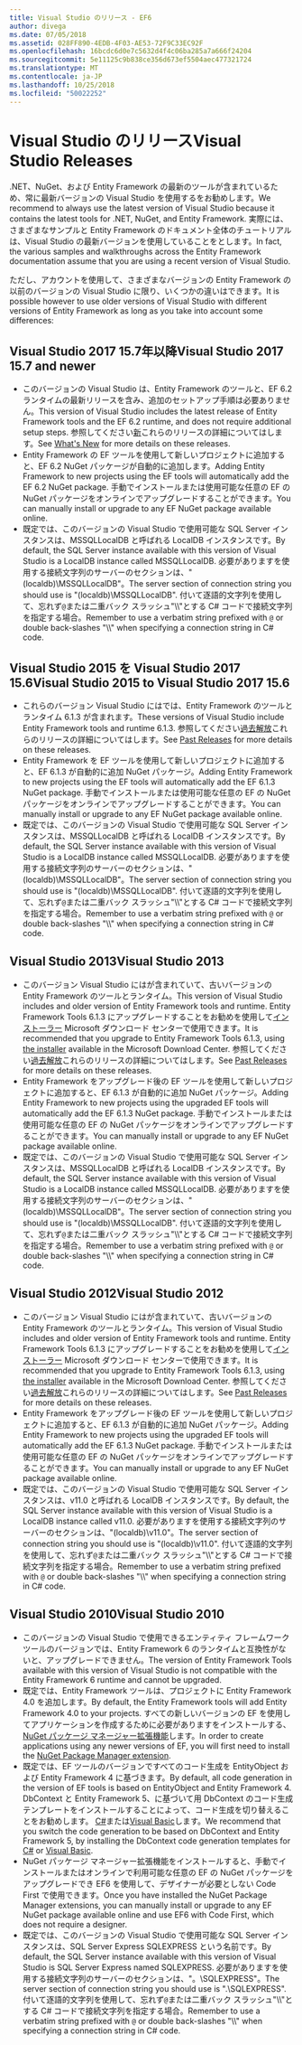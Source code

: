 ```yaml
---
title: Visual Studio のリリース - EF6
author: divega
ms.date: 07/05/2018
ms.assetid: 028FF890-4EDB-4F03-AE53-72F9C33EC92F
ms.openlocfilehash: 16bcdc6d0e7c5632d4f4c06ba285a7a666f24204
ms.sourcegitcommit: 5e11125c9b838ce356d673ef5504aec477321724
ms.translationtype: MT
ms.contentlocale: ja-JP
ms.lasthandoff: 10/25/2018
ms.locfileid: "50022252"
---
```

# <a name="visual-studio-releases"></a><span data-ttu-id="2d605-102">Visual Studio のリリース</span><span class="sxs-lookup"><span data-stu-id="2d605-102">Visual Studio Releases</span></span>

<span data-ttu-id="2d605-103">.NET、NuGet、および Entity Framework の最新のツールが含まれているため、常に最新バージョンの Visual Studio を使用するをお勧めします。</span><span class="sxs-lookup"><span data-stu-id="2d605-103">We recommend to always use the latest version of Visual Studio because it contains the latest tools for .NET, NuGet, and Entity Framework.</span></span>
<span data-ttu-id="2d605-104">実際には、さまざまなサンプルと Entity Framework のドキュメント全体のチュートリアルは、Visual Studio の最新バージョンを使用していることをとします。</span><span class="sxs-lookup"><span data-stu-id="2d605-104">In fact, the various samples and walkthroughs across the Entity Framework documentation assume that you are using a recent version of Visual Studio.</span></span>

<span data-ttu-id="2d605-105">ただし、アカウントを使用して、さまざまなバージョンの Entity Framework の以前のバージョンの Visual Studio に限り、いくつかの違いはできます。</span><span class="sxs-lookup"><span data-stu-id="2d605-105">It is possible however to use older versions of Visual Studio with different versions of Entity Framework as long as you take into account some differences:</span></span>

## <a name="visual-studio-2017-157-and-newer"></a><span data-ttu-id="2d605-106">Visual Studio 2017 15.7年以降</span><span class="sxs-lookup"><span data-stu-id="2d605-106">Visual Studio 2017 15.7 and newer</span></span>

- <span data-ttu-id="2d605-107">このバージョンの Visual Studio は、Entity Framework のツールと、EF 6.2 ランタイムの最新リリースを含み、追加のセットアップ手順は必要ありません。</span><span class="sxs-lookup"><span data-stu-id="2d605-107">This version of Visual Studio includes the latest release of Entity Framework tools and the EF 6.2 runtime, and does not require additional setup steps.</span></span>
<span data-ttu-id="2d605-108">参照してください[新](~/ef6/what-is-new/index.md)これらのリリースの詳細についてはします。</span><span class="sxs-lookup"><span data-stu-id="2d605-108">See [What's New](~/ef6/what-is-new/index.md) for more details on these releases.</span></span>
- <span data-ttu-id="2d605-109">Entity Framework の EF ツールを使用して新しいプロジェクトに追加すると、EF 6.2 NuGet パッケージが自動的に追加します。</span><span class="sxs-lookup"><span data-stu-id="2d605-109">Adding Entity Framework to new projects using the EF tools will automatically add the EF 6.2 NuGet package.</span></span>
<span data-ttu-id="2d605-110">手動でインストールまたは使用可能な任意の EF の NuGet パッケージをオンラインでアップグレードすることができます。</span><span class="sxs-lookup"><span data-stu-id="2d605-110">You can manually install or upgrade to any EF NuGet package available online.</span></span>
- <span data-ttu-id="2d605-111">既定では、このバージョンの Visual Studio で使用可能な SQL Server インスタンスは、MSSQLLocalDB と呼ばれる LocalDB インスタンスです。</span><span class="sxs-lookup"><span data-stu-id="2d605-111">By default, the SQL Server instance available with this version of Visual Studio is a LocalDB instance called MSSQLLocalDB.</span></span>
<span data-ttu-id="2d605-112">必要がありますを使用する接続文字列のサーバーのセクションは、"(localdb)\\MSSQLLocalDB"。</span><span class="sxs-lookup"><span data-stu-id="2d605-112">The server section of connection string you should use is "(localdb)\\MSSQLLocalDB".</span></span>
<span data-ttu-id="2d605-113">付いて逐語的文字列を使用して、忘れず`@`または二重バック スラッシュ"\\\\"とする C# コードで接続文字列を指定する場合。</span><span class="sxs-lookup"><span data-stu-id="2d605-113">Remember to use a verbatim string prefixed with `@` or double back-slashes "\\\\" when specifying a connection string in C# code.</span></span>  


## <a name="visual-studio-2015-to-visual-studio-2017-156"></a><span data-ttu-id="2d605-114">Visual Studio 2015 を Visual Studio 2017 15.6</span><span class="sxs-lookup"><span data-stu-id="2d605-114">Visual Studio 2015 to Visual Studio 2017 15.6</span></span>

- <span data-ttu-id="2d605-115">これらのバージョン Visual Studio にはでは、Entity Framework のツールとランタイム 6.1.3 が含まれます。</span><span class="sxs-lookup"><span data-stu-id="2d605-115">These versions of Visual Studio include Entity Framework tools and runtime 6.1.3.</span></span>
<span data-ttu-id="2d605-116">参照してください[過去解放](~/ef6/what-is-new/past-releases.md#ef-613)これらのリリースの詳細についてはします。</span><span class="sxs-lookup"><span data-stu-id="2d605-116">See [Past Releases](~/ef6/what-is-new/past-releases.md#ef-613) for more details on these releases.</span></span>
- <span data-ttu-id="2d605-117">Entity Framework を EF ツールを使用して新しいプロジェクトに追加すると、EF 6.1.3 が自動的に追加 NuGet パッケージ。</span><span class="sxs-lookup"><span data-stu-id="2d605-117">Adding Entity Framework to new projects using the EF tools will automatically add the EF 6.1.3 NuGet package.</span></span>
<span data-ttu-id="2d605-118">手動でインストールまたは使用可能な任意の EF の NuGet パッケージをオンラインでアップグレードすることができます。</span><span class="sxs-lookup"><span data-stu-id="2d605-118">You can manually install or upgrade to any EF NuGet package available online.</span></span>
- <span data-ttu-id="2d605-119">既定では、このバージョンの Visual Studio で使用可能な SQL Server インスタンスは、MSSQLLocalDB と呼ばれる LocalDB インスタンスです。</span><span class="sxs-lookup"><span data-stu-id="2d605-119">By default, the SQL Server instance available with this version of Visual Studio is a LocalDB instance called MSSQLLocalDB.</span></span>
<span data-ttu-id="2d605-120">必要がありますを使用する接続文字列のサーバーのセクションは、"(localdb)\\MSSQLLocalDB"。</span><span class="sxs-lookup"><span data-stu-id="2d605-120">The server section of connection string you should use is "(localdb)\\MSSQLLocalDB".</span></span>
<span data-ttu-id="2d605-121">付いて逐語的文字列を使用して、忘れず`@`または二重バック スラッシュ"\\\\"とする C# コードで接続文字列を指定する場合。</span><span class="sxs-lookup"><span data-stu-id="2d605-121">Remember to use a verbatim string prefixed with `@` or double back-slashes "\\\\" when specifying a connection string in C# code.</span></span>  


## <a name="visual-studio-2013"></a><span data-ttu-id="2d605-122">Visual Studio 2013</span><span class="sxs-lookup"><span data-stu-id="2d605-122">Visual Studio 2013</span></span>
- <span data-ttu-id="2d605-123">このバージョン Visual Studio にはが含まれていて、古いバージョンの Entity Framework のツールとランタイム。</span><span class="sxs-lookup"><span data-stu-id="2d605-123">This version of Visual Studio includes and older version of Entity Framework tools and runtime.</span></span>
<span data-ttu-id="2d605-124">Entity Framework Tools 6.1.3 にアップグレードすることをお勧めを使用して[インストーラー](https://www.microsoft.com/download/details.aspx?id=40762) Microsoft ダウンロード センターで使用できます。</span><span class="sxs-lookup"><span data-stu-id="2d605-124">It is recommended that you upgrade to Entity Framework Tools 6.1.3, using [the installer](https://www.microsoft.com/download/details.aspx?id=40762) available in the Microsoft Download Center.</span></span>
<span data-ttu-id="2d605-125">参照してください[過去解放](~/ef6/what-is-new/past-releases.md#ef-613)これらのリリースの詳細についてはします。</span><span class="sxs-lookup"><span data-stu-id="2d605-125">See [Past Releases](~/ef6/what-is-new/past-releases.md#ef-613) for more details on these releases.</span></span>
- <span data-ttu-id="2d605-126">Entity Framework をアップグレード後の EF ツールを使用して新しいプロジェクトに追加すると、EF 6.1.3 が自動的に追加 NuGet パッケージ。</span><span class="sxs-lookup"><span data-stu-id="2d605-126">Adding Entity Framework to new projects using the upgraded EF tools will automatically add the EF 6.1.3 NuGet package.</span></span>
<span data-ttu-id="2d605-127">手動でインストールまたは使用可能な任意の EF の NuGet パッケージをオンラインでアップグレードすることができます。</span><span class="sxs-lookup"><span data-stu-id="2d605-127">You can manually install or upgrade to any EF NuGet package available online.</span></span>
- <span data-ttu-id="2d605-128">既定では、このバージョンの Visual Studio で使用可能な SQL Server インスタンスは、MSSQLLocalDB と呼ばれる LocalDB インスタンスです。</span><span class="sxs-lookup"><span data-stu-id="2d605-128">By default, the SQL Server instance available with this version of Visual Studio is a LocalDB instance called MSSQLLocalDB.</span></span>
<span data-ttu-id="2d605-129">必要がありますを使用する接続文字列のサーバーのセクションは、"(localdb)\\MSSQLLocalDB"。</span><span class="sxs-lookup"><span data-stu-id="2d605-129">The server section of connection string you should use is "(localdb)\\MSSQLLocalDB".</span></span>
<span data-ttu-id="2d605-130">付いて逐語的文字列を使用して、忘れず`@`または二重バック スラッシュ"\\\\"とする C# コードで接続文字列を指定する場合。</span><span class="sxs-lookup"><span data-stu-id="2d605-130">Remember to use a verbatim string prefixed with `@` or double back-slashes "\\\\" when specifying a connection string in C# code.</span></span>  

## <a name="visual-studio-2012"></a><span data-ttu-id="2d605-131">Visual Studio 2012</span><span class="sxs-lookup"><span data-stu-id="2d605-131">Visual Studio 2012</span></span>

- <span data-ttu-id="2d605-132">このバージョン Visual Studio にはが含まれていて、古いバージョンの Entity Framework のツールとランタイム。</span><span class="sxs-lookup"><span data-stu-id="2d605-132">This version of Visual Studio includes and older version of Entity Framework tools and runtime.</span></span>
<span data-ttu-id="2d605-133">Entity Framework Tools 6.1.3 にアップグレードすることをお勧めを使用して[インストーラー](https://www.microsoft.com/download/details.aspx?id=40762) Microsoft ダウンロード センターで使用できます。</span><span class="sxs-lookup"><span data-stu-id="2d605-133">It is recommended that you upgrade to Entity Framework Tools 6.1.3, using [the installer](https://www.microsoft.com/download/details.aspx?id=40762) available in the Microsoft Download Center.</span></span>
<span data-ttu-id="2d605-134">参照してください[過去解放](~/ef6/what-is-new/past-releases.md#ef-613)これらのリリースの詳細についてはします。</span><span class="sxs-lookup"><span data-stu-id="2d605-134">See [Past Releases](~/ef6/what-is-new/past-releases.md#ef-613) for more details on these releases.</span></span>
- <span data-ttu-id="2d605-135">Entity Framework をアップグレード後の EF ツールを使用して新しいプロジェクトに追加すると、EF 6.1.3 が自動的に追加 NuGet パッケージ。</span><span class="sxs-lookup"><span data-stu-id="2d605-135">Adding Entity Framework to new projects using the upgraded EF tools will automatically add the EF 6.1.3 NuGet package.</span></span>
<span data-ttu-id="2d605-136">手動でインストールまたは使用可能な任意の EF の NuGet パッケージをオンラインでアップグレードすることができます。</span><span class="sxs-lookup"><span data-stu-id="2d605-136">You can manually install or upgrade to any EF NuGet package available online.</span></span>
- <span data-ttu-id="2d605-137">既定では、このバージョンの Visual Studio で使用可能な SQL Server インスタンスは、v11.0 と呼ばれる LocalDB インスタンスです。</span><span class="sxs-lookup"><span data-stu-id="2d605-137">By default, the SQL Server instance available with this version of Visual Studio is a LocalDB instance called v11.0.</span></span>
<span data-ttu-id="2d605-138">必要がありますを使用する接続文字列のサーバーのセクションは、"(localdb)\\v11.0"。</span><span class="sxs-lookup"><span data-stu-id="2d605-138">The server section of connection string you should use is "(localdb)\\v11.0".</span></span>
<span data-ttu-id="2d605-139">付いて逐語的文字列を使用して、忘れず`@`または二重バック スラッシュ"\\\\"とする C# コードで接続文字列を指定する場合。</span><span class="sxs-lookup"><span data-stu-id="2d605-139">Remember to use a verbatim string prefixed with `@` or double back-slashes "\\\\" when specifying a connection string in C# code.</span></span>  

## <a name="visual-studio-2010"></a><span data-ttu-id="2d605-140">Visual Studio 2010</span><span class="sxs-lookup"><span data-stu-id="2d605-140">Visual Studio 2010</span></span>

- <span data-ttu-id="2d605-141">このバージョンの Visual Studio で使用できるエンティティ フレームワーク ツールのバージョンでは、Entity Framework 6 のランタイムと互換性がないと、アップグレードできません。</span><span class="sxs-lookup"><span data-stu-id="2d605-141">The version of Entity Framework Tools available with this version of Visual Studio is not compatible with the Entity Framework 6 runtime and cannot be upgraded.</span></span>
- <span data-ttu-id="2d605-142">既定では、Entity Framework ツールは、プロジェクトに Entity Framework 4.0 を追加します。</span><span class="sxs-lookup"><span data-stu-id="2d605-142">By default, the Entity Framework tools will add Entity Framework 4.0 to your projects.</span></span>
<span data-ttu-id="2d605-143">すべての新しいバージョンの EF を使用してアプリケーションを作成するために必要がありますをインストールする、 [NuGet パッケージ マネージャー拡張機能](https://marketplace.visualstudio.com/items?itemName=NuGetTeam.NuGetPackageManager)します。</span><span class="sxs-lookup"><span data-stu-id="2d605-143">In order to create applications using any newer versions of EF, you will first need to install the [NuGet Package Manager extension](https://marketplace.visualstudio.com/items?itemName=NuGetTeam.NuGetPackageManager).</span></span>
- <span data-ttu-id="2d605-144">既定では、EF ツールのバージョンですべてのコード生成を EntityObject および Entity Framework 4 に基づきます。</span><span class="sxs-lookup"><span data-stu-id="2d605-144">By default, all code generation in the version of EF tools is based on EntityObject and Entity Framework 4.</span></span>
<span data-ttu-id="2d605-145">DbContext と Entity Framework 5、に基づいて用 DbContext のコード生成テンプレートをインストールすることによって、コード生成を切り替えることをお勧めします。 [C#](https://marketplace.visualstudio.com/items?itemName=EntityFrameworkTeam.EF5xDbContextGeneratorforC)または[Visual Basic](https://marketplace.visualstudio.com/items?itemName=EntityFrameworkTeam.EF5xDbContextGeneratorforVBNET)します。</span><span class="sxs-lookup"><span data-stu-id="2d605-145">We recommend that you switch the code generation to be based on DbContext and Entity Framework 5, by installing the DbContext code generation templates for [C#](https://marketplace.visualstudio.com/items?itemName=EntityFrameworkTeam.EF5xDbContextGeneratorforC) or [Visual Basic](https://marketplace.visualstudio.com/items?itemName=EntityFrameworkTeam.EF5xDbContextGeneratorforVBNET).</span></span>
- <span data-ttu-id="2d605-146">NuGet パッケージ マネージャー拡張機能をインストールすると、手動でインストールまたはオンラインで利用可能な任意の EF の NuGet パッケージをアップグレードでき EF6 を使用して、デザイナーが必要としない Code First で使用できます。</span><span class="sxs-lookup"><span data-stu-id="2d605-146">Once you have installed the NuGet Package Manager extensions, you can manually install or upgrade to any EF NuGet package available online and use EF6 with Code First, which does not require a designer.</span></span>
- <span data-ttu-id="2d605-147">既定では、このバージョンの Visual Studio で使用可能な SQL Server インスタンスは、SQL Server Express SQLEXPRESS という名前です。</span><span class="sxs-lookup"><span data-stu-id="2d605-147">By default, the SQL Server instance available with this version of Visual Studio is SQL Server Express named SQLEXPRESS.</span></span>
<span data-ttu-id="2d605-148">必要がありますを使用する接続文字列のサーバーのセクションは、"。\\SQLEXPRESS"。</span><span class="sxs-lookup"><span data-stu-id="2d605-148">The server section of connection string you should use is ".\\SQLEXPRESS".</span></span>
<span data-ttu-id="2d605-149">付いて逐語的文字列を使用して、忘れず`@`または二重バック スラッシュ"\\\\"とする C# コードで接続文字列を指定する場合。</span><span class="sxs-lookup"><span data-stu-id="2d605-149">Remember to use a verbatim string prefixed with `@` or double back-slashes "\\\\" when specifying a connection string in C# code.</span></span>
